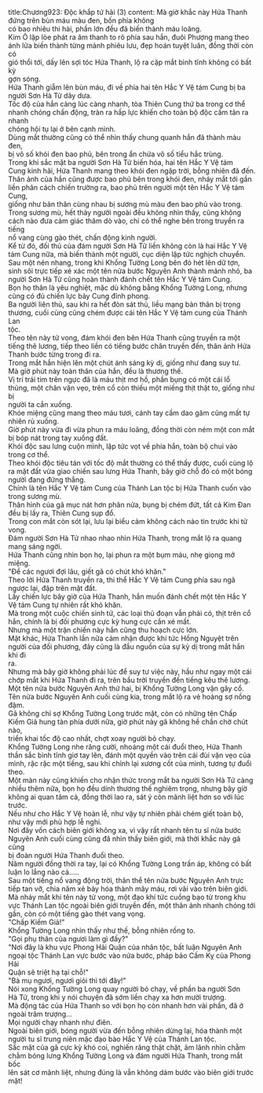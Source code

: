 title:Chương923: Độc khắp tứ hải (3)
content:
Mà giờ khắc này Hứa Thanh đứng trên bùn máu màu đen, bốn phía không<br>có bao nhiêu thi hài, phần lớn đều đã biến thành máu loãng.<br>Kim Ô lập lòe phát ra âm thanh to rõ phía sau hắn, đuôi Phượng mang theo<br>ánh lửa biến thành từng mảnh phiêu lưu, đẹp hoán tuyệt luân, đồng thời còn có<br>gió thổi tới, dấy lên sợi tóc Hứa Thanh, lộ ra cặp mắt bình tĩnh không có bất kỳ<br>gợn sóng.<br>Hứa Thanh giẫm lên bùn máu, đi về phía hai tên Hắc Y Vệ tám Cung bị ba<br>người Sơn Hà Tử dây dưa.<br>Tốc độ của hắn càng lúc càng nhanh, tòa Thiên Cung thứ ba trong cơ thể<br>nhanh chóng chấn động, tràn ra hấp lực khiến cho toàn bộ độc cấm tản ra nhanh<br>chóng hội tụ lại ở bên cạnh mình.<br>Dùng mắt thường cũng có thể nhìn thấy chung quanh hắn đã thành màu đen,<br>bị vô số khói đen bao phủ, bên trong ẩn chứa vô số tiểu hắc trùng.<br>Trong khi sắc mặt ba người Sơn Hà Tử biến hóa, hai tên Hắc Y Vệ tám<br>Cung kinh hãi, Hứa Thanh mang theo khói đen ngập trời, bỗng nhiên đã đến.<br>Thân ảnh của hắn cũng được bao phủ bên trong khói đen, nháy mắt tới gần<br>liền phân cách chiến trường ra, bao phủ trên người một tên Hắc Y Vệ tám Cung,<br>giống như bản thân cùng nhau bị sương mù màu đen bao phủ vào trong.<br>Trong sương mù, hết thảy người ngoài đều không nhìn thấy, cũng không<br>cách nào đưa cảm giác thăm dò vào, chỉ có thể nghe bên trong truyền ra tiếng<br>nổ vang cùng gào thét, chấn động kinh người.<br>Kể từ đó, đối thủ của đám người Sơn Hà Tử liền không còn là hai Hắc Y Vệ<br>tám Cung nữa, mà biến thành một người, cục diện lập tức nghịch chuyển.<br>Sau một nén nhang, trong khi Khổng Tường Long bên đó hét lên dữ tợn,<br>sinh sôi trực tiếp xé xác một tên nửa bước Nguyên Anh thành mảnh nhỏ, ba<br>người Sơn Hà Tử cũng hoàn thành đánh chết tên Hắc Y Vệ tám Cung.<br>Bọn họ thân là yêu nghiệt, mặc dù không bằng Khổng Tường Long, nhưng<br>cũng có đủ chiến lực bảy Cung đỉnh phong.<br>Ba người liên thủ, sau khi ra hết đòn sát thủ, liều mạng bản thân bị trọng<br>thương, cuối cùng cũng chém được cái tên Hắc Y Vệ tám cung của Thánh Lan<br>tộc.<br>Theo tên này tử vong, đám khói đen bên Hứa Thanh cũng truyền ra một<br>tiếng thê lương, tiếp theo liền có tiếng bước chân truyền đến, thân ảnh Hứa<br>Thanh bước từng trong đi ra.<br>Trong mắt hắn hiện lên một chút ánh sáng kỳ dị, giống như đang suy tư.<br>Mà giờ phút này toàn thân của hắn, đều là thương thế.<br>Vị trí trái tim trên ngực đã là máu thịt mơ hồ, phần bụng có một cái lổ<br>thủng, một chân vặn vẹo, trên cổ còn thiếu một miếng thịt thật to, giống như bị<br>người ta cắn xuống.<br>Khóe miệng cũng mang theo máu tươi, cánh tay cầm dao găm cũng mất tự<br>nhiên rủ xuống.<br>Giờ phút này vừa đi vừa phun ra máu loãng, đồng thời còn ném một con mắt<br>bị bóp nát trong tay xuống đất.<br>Khói độc sau lưng cuộn mình, lập tức vọt về phía hắn, toàn bộ chui vào<br>trong cơ thể.<br>Theo khói độc tiêu tán với tốc độ mắt thường có thể thấy được, cuối cùng lộ<br>ra mặt đất vừa giao chiến sau lưng Hứa Thanh, bây giờ chỗ đó có một bóng<br>người đang đứng thẳng.<br>Chính là tên Hắc Y Vệ tám Cung của Thánh Lan tộc bị Hứa Thanh cuốn vào<br>trong sương mù.<br>Thân hình của gã mục nát hơn phân nửa, bụng bị chém đứt, tất cả Kim Đan<br>đều bị lấy ra, Thiên Cung sụp đổ.<br>Trong con mắt còn sót lại, lưu lại biểu cảm không cách nào tin trước khi tử<br>vong.<br>Đám người Sơn Hà Tử nhao nhao nhìn Hứa Thanh, trong mắt lộ ra quang<br>mang sáng ngời.<br>Hứa Thanh cũng nhìn bọn họ, lại phun ra một bụm máu, nhẹ giọng mở<br>miệng.<br>"Để các ngươi đợi lâu, giết gã có chút khó khăn."<br>Theo lời Hứa Thanh truyền ra, thi thể Hắc Y Vệ tám Cung phía sau ngã<br>ngược lại, đập trên mặt đất.<br>Lấy chiến lực bây giờ của Hứa Thanh, hắn muốn đánh chết một tên Hắc Y<br>Vệ tám Cung tự nhiên rất khó khăn.<br>Mà trong một cuộc chiến sinh tử, các loại thủ đoạn vẫn phải có, thịt trên cổ<br>hắn, chính là bị đối phương cực kỳ hung cực cắn xé mất.<br>Nhưng mà một trận chiến này hắn cũng thu hoạch cực lớn.<br>Mặt khác, Hứa Thanh lần nữa cảm nhận được khí tức Hồng Nguyệt trên<br>người của đối phương, đây cũng là đầu nguồn của sự kỳ dị trong mắt hắn khi đi<br>ra.<br>Nhưng mà bây giờ không phải lúc để suy tư việc này, hầu như ngay một cái<br>chớp mắt khi Hứa Thanh đi ra, trên bầu trời truyền đến tiếng kêu thê lương.<br>Một tên nửa bước Nguyên Anh thứ hai, bị Khổng Tường Long vặn gãy cổ.<br>Tên nửa bước Nguyên Anh cuối cùng kia, trong mắt lộ ra vẻ hoảng sợ nồng<br>đậm.<br>Gã không chỉ sợ Khổng Tường Long trước mặt, còn có những tên Chấp<br>Kiếm Giả hung tàn phía dưới nữa, giờ phút này gã không hề chần chờ chút nào,<br>triển khai tốc độ cao nhất, chợt xoay người bỏ chạy.<br>Khổng Tường Long nhe răng cười, nhoáng một cái đuổi theo, Hứa Thanh<br>thần sắc bình tĩnh giơ tay lên, đánh một quyền vào trên cái đùi vặn vẹo của<br>mình, rặc rặc một tiếng, sau khi chỉnh lại xương cốt của mình, tương tự đuổi<br>theo.<br>Một màn này cũng khiến cho nhận thức trong mắt ba người Sơn Hà Tử càng<br>nhiều thêm nữa, bọn họ đều dính thương thế nghiêm trọng, nhưng bây giờ<br>không ai quan tâm cả, đồng thời lao ra, sát ý còn mãnh liệt hơn so với lúc trước.<br>Nếu như cho Hắc Y Vệ hoàn lễ, như vậy tự nhiên phải chém giết toàn bộ,<br>như vậy mới phù hợp lễ nghi.<br>Nơi đây vốn cách biên giới không xa, vì vậy rất nhanh tên tu sĩ nửa bước<br>Nguyên Anh cuối cùng cũng đã nhìn thấy biên giới, mà thời khắc này gã cũng<br>bị đoàn người Hứa Thanh đuổi theo.<br>Năm người đồng thời ra tay, lại có Khổng Tường Long trấn áp, không có bất<br>luận lo lắng nào cả.....<br>Sau một tiếng nổ vang động trời, thân thể tên nửa bước Nguyên Anh trực<br>tiếp tan vỡ, chia năm xẻ bảy hóa thành mây máu, rơi vãi vào trên biên giới.<br>Mà nháy mắt khi tên này tử vong, một đạo khí tức cuồng bạo từ trong khu<br>vực Thánh Lan tộc ngoài biên giới truyền đến, một thân ảnh nhanh chóng tới<br>gần, còn có một tiếng gào thét vang vọng.<br>"Chấp Kiếm Giả!"<br>Khổng Tường Long nhìn thấy như thế, bỗng nhiên rống to.<br>"Gọi phụ thân của ngươi làm gì đấy?"<br>"Nơi đây là khu vực Phong Hải Quận của nhân tộc, bất luận Nguyên Anh<br>ngoại tộc Thánh Lan vực bước vào nửa bước, pháp bảo Cấm Kỵ của Phong Hải<br>Quận sẽ triệt hạ tại chỗ!"<br>"Bà mụ ngươi, ngươi giỏi thì tới đây!"<br>Nói xong Khổng Tường Long quay người bỏ chạy, về phần ba người Sơn<br>Hà Tử, trong khi y nói chuyện đã sớm liền chạy xa hơn mười trượng.<br>Mà động tác của Hứa Thanh so với bọn họ còn nhanh hơn vài phần, đã ở<br>ngoài trăm trượng...<br>Mọi người chạy nhanh như điên.<br>Ngoài biên giới, bóng người vừa đến bỗng nhiên dừng lại, hóa thành một<br>người tu sĩ trung niên mặc đạo bào Hắc Y Vệ của Thánh Lan tộc.<br>Sắc mặt của gã cực kỳ khó coi, nghiến răng thật chặt, âm lãnh nhìn chằm<br>chằm bóng lưng Khổng Tường Long và đám người Hứa Thanh, trong mắt bốc<br>lên sát cơ mãnh liệt, nhưng đúng là vẫn không dám bước vào biên giới trước<br>mặt!